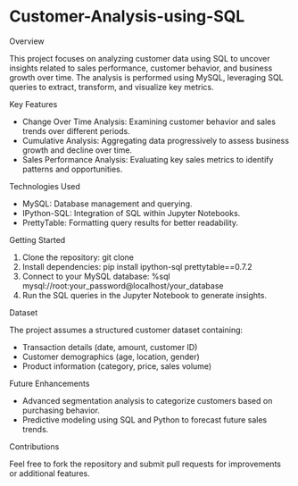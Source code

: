 # Customer-Analysis-using-SQL

Overview


This project focuses on analyzing customer data using SQL to uncover insights related to sales performance, customer behavior, and business growth over time. The analysis is performed using MySQL, leveraging SQL queries to extract, transform, and visualize key metrics.

Key Features


- Change Over Time Analysis: Examining customer behavior and sales trends over different periods.
- Cumulative Analysis: Aggregating data progressively to assess business growth and decline over time.
- Sales Performance Analysis: Evaluating key sales metrics to identify patterns and opportunities.

Technologies Used


- MySQL: Database management and querying.
- IPython-SQL: Integration of SQL within Jupyter Notebooks.
- PrettyTable: Formatting query results for better readability.

Getting Started


1. Clone the repository: git clone <repo-url>
2. Install dependencies: pip install ipython-sql prettytable==0.7.2
3. Connect to your MySQL database: %sql mysql://root:your_password@localhost/your_database
4. Run the SQL queries in the Jupyter Notebook to generate insights.

Dataset


The project assumes a structured customer dataset containing:

- Transaction details (date, amount, customer ID)
- Customer demographics (age, location, gender)
- Product information (category, price, sales volume)

Future Enhancements


- Advanced segmentation analysis to categorize customers based on purchasing behavior.
- Predictive modeling using SQL and Python to forecast future sales trends.

Contributions


Feel free to fork the repository and submit pull requests for improvements or additional features.
